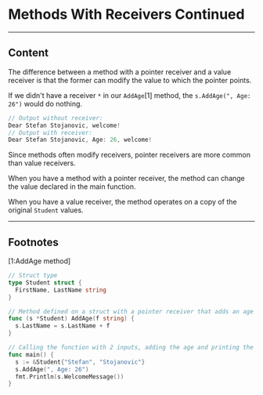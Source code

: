 ﻿---
author: Stefan-Stojanovic

aspects:
  - workout

type: normal

category: how-to

---

# Methods With Receivers Continued

---
## Content

The difference between a method with a pointer receiver and a value receiver is that the former can modify the value to which the pointer points.

If we didn't have a receiver `*` in our `AddAge`[1] method, the `s.AddAge(", Age: 26")` would do nothing.

```go
// Output without receiver:
Dear Stefan Stojanovic, welcome!
// Output with receiver:
Dear Stefan Stojanovic, Age: 26, welcome!
```

Since methods often modify receivers, pointer receivers are more common than value receivers.

When you have a method with a pointer receiver, the method can change the value declared in the main function.

When you have a value receiver, the method operates on a copy of the original `Student` values.

---
## Footnotes

[1:AddAge method]
```go
// Struct type
type Student struct {
  FirstName, LastName string
}

// Method defined on a struct with a pointer receiver that adds an age after the last name
func (s *Student) AddAge(f string) {
  s.LastName = s.LastName + f
}

// Calling the function with 2 inputs, adding the age and printing the result
func main() {
  s := &Student{"Stefan", "Stojanovic"}
  s.AddAge(", Age: 26")
  fmt.Println(s.WelcomeMessage())
}
```